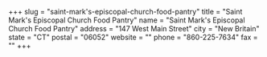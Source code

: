 +++
slug = "saint-mark's-episcopal-church-food-pantry"
title = "Saint Mark's Episcopal Church Food Pantry"
name = "Saint Mark's Episcopal Church Food Pantry"
address = "147 West Main Street"
city = "New Britain"
state = "CT"
postal = "06052"
website = ""
phone = "860-225-7634"
fax = ""
+++
